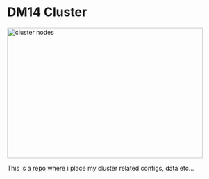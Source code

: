 # DM14 Cluster
<img src="doc/images/1.png" alt="cluster nodes"
	title="A cute kitten" width="450" height="300" />
  
This is a repo where i place my cluster related configs, data etc...

